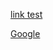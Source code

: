 [link test](http://google.com/?target="_blank")

<a href="http://google.com" target="_blank">Google</a>
